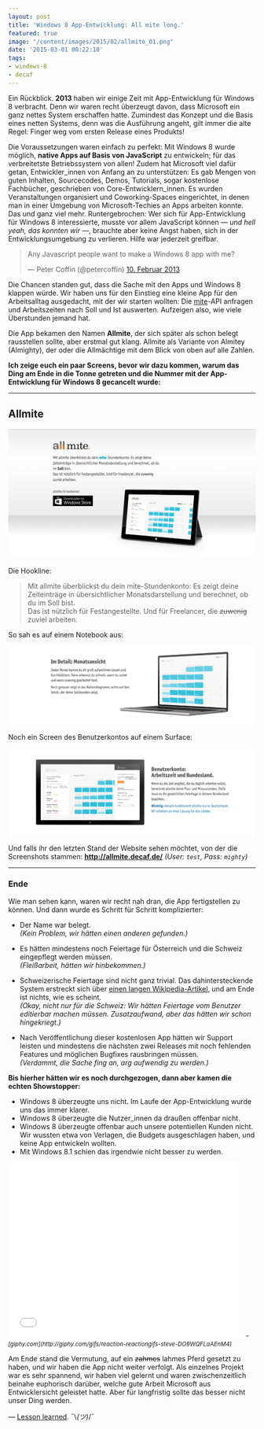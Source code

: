 ```yaml
---
layout: post
title: 'Windows 8 App-Entwicklung: All mite long.'
featured: true
image: "/content/images/2015/02/allmite_01.png"
date: '2015-03-01 00:22:10'
tags:
- windows-8
- decaf
---
```


Ein Rückblick. __2013__ haben wir einige Zeit mit App-Entwicklung für Windows 8 verbracht. Denn wir waren recht überzeugt davon, dass Microsoft ein ganz nettes System erschaffen hatte. Zumindest das Konzept und die Basis eines netten Systems, denn was die Ausführung angeht, gilt immer die alte Regel: Finger weg vom ersten Release eines Produkts!

Die Voraussetzungen waren einfach zu perfekt: Mit Windows 8 wurde möglich, __native Apps auf Basis von JavaScript__ zu entwickeln; für das verbreitetste Betriebssystem von allen! Zudem hat Microsoft viel dafür getan, Entwickler\_innen von Anfang an zu unterstützen: Es gab Mengen von guten Inhalten, Sourcecodes, Demos, Tutorials, sogar kostenlose Fachbücher, geschrieben von Core-Entwicklern\_innen. Es wurden Veranstaltungen organisiert und Coworking-Spaces eingerichtet, in denen man in einer Umgebung von Microsoft-Techies an Apps arbeiten konnte. Das und ganz viel mehr.
Runtergebrochen: Wer sich für App-Entwicklung für Windows 8 interessierte, musste vor allem JavaScript können — _und hell yeah, das konnten wir_ —, brauchte aber keine Angst haben, sich in der Entwicklungsumgebung zu verlieren. Hilfe war jederzeit greifbar.

<blockquote class="twitter-tweet" lang="de"><p>Any Javascript people want to make a Windows 8 app with me?</p>&mdash; Peter Coffin (@petercoffin) <a href="https://twitter.com/petercoffin/status/300442116977467392">10. Februar 2013</a></blockquote>
<script async src="//platform.twitter.com/widgets.js" charset="utf-8"></script>

Die Chancen standen gut, dass die Sache mit den Apps und Windows 8 klappen würde. Wir haben uns für den Einstieg eine kleine App für den Arbeitsalltag ausgedacht, mit der wir starten wollten: Die [mite](http://mite.yo.lk)-API anfragen und Arbeitszeiten nach Soll und Ist auswerten. Aufzeigen also, wie viele Überstunden jemand hat.

Die App bekamen den Namen __Allmite__, der sich später als schon belegt rausstellen sollte, aber erstmal gut klang. Allmite als Variante von Almitey (Almighty), der oder die Allmächtige mit dem Blick von oben auf alle Zahlen.

__Ich zeige euch ein paar Screens, bevor wir dazu kommen, warum das Ding am Ende in die Tonne getreten und die Nummer mit der App-Entwicklung für Windows 8 gecancelt wurde:__

---

## Allmite

![Screenshot 1](/content/images/2015/02/allmite_01.png)

Die Hookline:

> Mit allmite überblickst du dein mite-Stundenkonto: Es zeigt deine Zeiteinträge in übersichtlicher Monatsdarstellung und berechnet, ob du im Soll bist.  
> Das ist nützlich für Festangestellte. Und für Freelancer, die ~~zuwenig~~ zuviel arbeiten.

So sah es auf einem Notebook aus:

![Screenshot 2](/content/images/2015/02/allmite_02.png)

Noch ein Screen des Benutzerkontos auf einem Surface:

![Screenshot 3](/content/images/2015/02/allmite_03.png)

Und falls ihr den letzten Stand der Website sehen möchtet, von der die Screenshots stammen:
**http://allmite.decaf.de/**  _(User: `test`, Pass: `mighty`)_

---

### Ende

Wie man sehen kann, waren wir recht nah dran, die App fertigstellen zu können. Und dann wurde es Schritt für Schritt komplizierter:

* Der Name war belegt.  
_(Kein Problem, wir hätten einen anderen gefunden.)_  

* Es hätten mindestens noch Feiertage für Österreich und die Schweiz eingepflegt werden müssen.  
_(Fleißarbeit, hätten wir hinbekommen.)_  

* Schweizerische Feiertage sind nicht ganz trivial. Das dahintersteckende System erstreckt sich über [einen langen Wikipedia-Artikel](http://de.wikipedia.org/wiki/Feiertage_in_der_Schweiz), und am Ende ist nichts, wie es scheint.  
_(Okay, nicht nur für die Schweiz: Wir hätten Feiertage vom Benutzer editierbar machen müssen. Zusatzaufwand, aber das hätten wir schon hingekriegt.)_  

* Nach Veröffentlichung dieser kostenlosen App hätten wir Support leisten und mindestens die nächsten zwei Releases mit noch fehlenden Features und möglichen Bugfixes rausbringen müssen.  
_(Verdammt, die Sache fing an, arg aufwendig zu werden.)_

__Bis hierher hätten wir es noch durchgezogen, dann aber kamen die echten Showstopper:__

* Windows 8 überzeugte uns nicht. Im Laufe der App-Entwicklung wurde uns das immer klarer.
* Windows 8 überzeugte die Nutzer\_innen da draußen offenbar nicht.
* Windows 8 überzeugte offenbar auch unsere potentiellen Kunden nicht. Wir wussten etwa von Verlagen, die Budgets ausgeschlagen haben, und keine App entwickeln wollten.
* Mit Windows 8.1 schien das irgendwie nicht besser zu werden.

<iframe src="//giphy.com/embed/DO9WQFLaAEnM4?html5=true" width="480" height="356" frameBorder="0" webkitAllowFullScreen mozallowfullscreen allowFullScreen></iframe>
<cite><small>– [giphy.com](http://giphy.com/gifs/reaction-reactiongifs-steve-DO9WQFLaAEnM4)</small></cite>

Am Ende stand die Vermutung, auf ein ~~zahmes~~ lahmes Pferd gesetzt zu haben, und wir haben die App nicht weiter verfolgt. Als einzelnes Projekt war es sehr spannend, wir haben viel gelernt und waren zwischenzeitlich beinahe euphorisch darüber, welche gute Arbeit Microsoft aus Entwicklersicht geleistet hatte. Aber für langfristig sollte das besser nicht unser Ding werden.

— [Lesson learned](https://www.youtube.com/watch?&v=RkTkZQvZxos#t=63). ¯\\_(ツ)_/¯